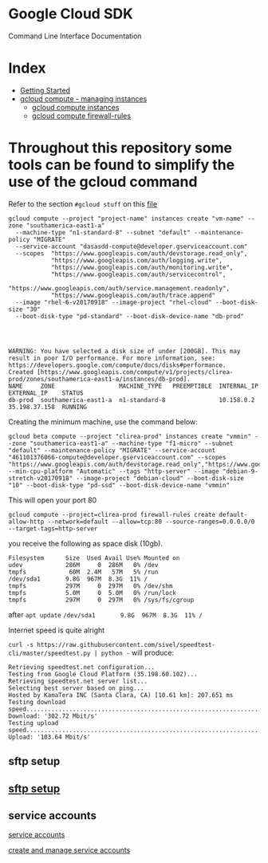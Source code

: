 # Google Cloud SDK 
Command Line Interface Documentation


# Index

- [Getting Started](./getting-started.md)
- [gcloud compute - managing instances](./gcloud-compute.md)
  - [gcloud compute instances](./gcloud-compute-instances.md)
  - [gcloud compute firewall-rules](./gcloud-compute-firewall-rules.md)


# Throughout this repository some tools can be found to simplify the use of the gcloud command

Refer to the section `#gcloud stuff` on this [file](../../bashrc/.bash_alias)



``` 
gcloud compute --project "project-name" instances create "vm-name" --zone "southamerica-east1-a" 
  --machine-type "n1-standard-8" --subnet "default" --maintenance-policy "MIGRATE" 
  --service-account "dasasdd-compute@developer.gserviceaccount.com" 
  --scopes  "https://www.googleapis.com/auth/devstorage.read_only",
            "https://www.googleapis.com/auth/logging.write",
            "https://www.googleapis.com/auth/monitoring.write",
            "https://www.googleapis.com/auth/servicecontrol",
            "https://www.googleapis.com/auth/service.management.readonly",
            "https://www.googleapis.com/auth/trace.append" 
  --image "rhel-6-v20170918" --image-project "rhel-cloud" --boot-disk-size "30" 
  --boot-disk-type "pd-standard" --boot-disk-device-name "db-prod"




WARNING: You have selected a disk size of under [200GB]. This may result in poor I/O performance. For more information, see: https://developers.google.com/compute/docs/disks#performance.
Created [https://www.googleapis.com/compute/v1/projects/clirea-prod/zones/southamerica-east1-a/instances/db-prod].
NAME     ZONE                  MACHINE_TYPE   PREEMPTIBLE  INTERNAL_IP  EXTERNAL_IP    STATUS
db-prod  southamerica-east1-a  n1-standard-8               10.158.0.2   35.198.37.158  RUNNING
``` 


Creating the minimum machine, use the command below: 
```
gcloud beta compute --project "clirea-prod" instances create "vmmin" --zone "southamerica-east1-a" --machine-type "f1-micro" --subnet "default" --maintenance-policy "MIGRATE" --service-account "461101376066-compute@developer.gserviceaccount.com" --scopes "https://www.googleapis.com/auth/devstorage.read_only","https://www.googleapis.com/auth/logging.write","https://www.googleapis.com/auth/monitoring.write","https://www.googleapis.com/auth/servicecontrol","https://www.googleapis.com/auth/service.management.readonly","https://www.googleapis.com/auth/trace.append" --min-cpu-platform "Automatic" --tags "http-server" --image "debian-9-stretch-v20170918" --image-project "debian-cloud" --boot-disk-size "10" --boot-disk-type "pd-ssd" --boot-disk-device-name "vmmin"

```
This will open your port 80

```
gcloud compute --project=clirea-prod firewall-rules create default-allow-http --network=default --allow=tcp:80 --source-ranges=0.0.0.0/0 --target-tags=http-server
``` 


you receive the following as space disk (10gb). 

```
Filesystem      Size  Used Avail Use% Mounted on
udev            286M     0  286M   0% /dev
tmpfs            60M  2.4M   57M   5% /run
/dev/sda1       9.8G  967M  8.3G  11% /
tmpfs           297M     0  297M   0% /dev/shm
tmpfs           5.0M     0  5.0M   0% /run/lock
tmpfs           297M     0  297M   0% /sys/fs/cgroup
``` 
after `apt update` 
`/dev/sda1       9.8G  967M  8.3G  11% /`


Internet speed is quite alright

`curl -s https://raw.githubusercontent.com/sivel/speedtest-cli/master/speedtest.py | python -` will produce: 

``` 
Retrieving speedtest.net configuration...
Testing from Google Cloud Platform (35.198.60.102)...
Retrieving speedtest.net server list...
Selecting best server based on ping...
Hosted by KamaTera INC (Santa Clara, CA) [10.61 km]: 207.651 ms
Testing download speed................................................................................
Download: '302.72 Mbit/s'
Testing upload speed................................................................................................
Upload: '103.64 Mbit/s' 
``` 



## sftp setup 
## [sftp setup](https://cloud.google.com/compute/docs/instances/transfer-files)



## service accounts 
[service accounts](https://cloud.google.com/iam/docs/service-accounts)

[create and manage service accounts](https://cloud.google.com/iam/docs/creating-managing-service-accounts)
